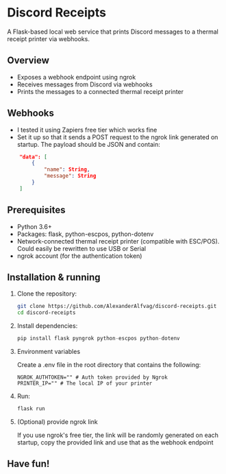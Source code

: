 # Discord Receipts

A Flask-based local web service that prints Discord messages to a thermal receipt printer via webhooks.

## Overview

- Exposes a webhook endpoint using ngrok
- Receives messages from Discord via webhooks
- Prints the messages to a connected thermal receipt printer

## Webhooks

- I tested it using Zapiers free tier which works fine
- Set it up so that it sends a POST request to the ngrok link generated on startup. The payload should be JSON and contain:
``` JSON
    "data": [
        {
            "name": String,
            "message": String
        }
    ]
```

## Prerequisites

- Python 3.6+
- Packages: flask, python-escpos, python-dotenv
- Network-connected thermal receipt printer (compatible with ESC/POS). Could easily be rewritten to use USB or Serial
- ngrok account (for the authentication token)

## Installation & running

1. Clone the repository:
   ```bash
   git clone https://github.com/AlexanderAlfvag/discord-receipts.git
   cd discord-receipts

2. Install dependencies:
    ```python
    pip install flask pyngrok python-escpos python-dotenv

3. Environment variables

    Create a .env file in the root directory that contains the following:
    ```env
    NGROK_AUTHTOKEN="" # Auth token provided by Ngrok
    PRINTER_IP="" # The local IP of your printer

4. Run:
    ```python
    flask run

5. (Optional) provide ngrok link

    If you use ngrok's free tier, the link will be randomly generated on each startup, copy the provided link and use that as the webhook endpoint

## Have fun!
